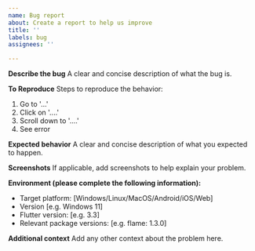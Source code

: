```yaml
---
name: Bug report
about: Create a report to help us improve
title: ''
labels: bug
assignees: ''

---
```


**Describe the bug**
A clear and concise description of what the bug is.

**To Reproduce**
Steps to reproduce the behavior:
1. Go to '...'
2. Click on '....'
3. Scroll down to '....'
4. See error

**Expected behavior**
A clear and concise description of what you expected to happen.

**Screenshots**
If applicable, add screenshots to help explain your problem.

**Environment (please complete the following information):**
 - Target platform: [Windows/Linux/MacOS/Android/iOS/Web]
 - Version [e.g. Windows 11]
 - Flutter version: [e.g. 3.3]
 - Relevant package versions: [e.g. flame: 1.3.0]

**Additional context**
Add any other context about the problem here.
